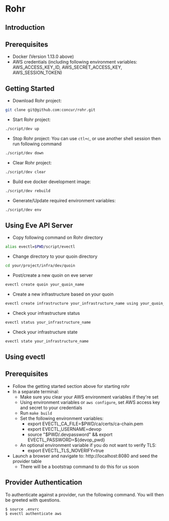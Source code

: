 Rohr
====

Introduction
------------


Prerequisites
-------------
- Docker (Version 1.13.0 above)
- AWS credentials (including following environment variables: AWS_ACCESS_KEY_ID, AWS_SECRET_ACCESS_KEY, AWS_SESSION_TOKEN)

Getting Started
---------------
- Download Rohr project:
```sh
git clone git@github.com:concur/rohr.git
```

- Start Rohr project:
```sh
./script/dev up
```

- Stop Rohr project:
You can use `ctl+c`, or use another shell session then run following command
```sh
./script/dev down
```

- Clear Rohr project:
```sh
./script/dev clear
```

- Build eve docker development image:
```sh
./script/dev rebuild
```

- Generate/Update required environment variables:
```sh
./script/dev env
```

Using Eve API Server
--------------------
- Copy following command on Rohr directory
```sh
alias evectl=$PWD/script/evectl 
```

- Change directory to your quoin directory
```sh
cd your/project/infra/dev/quoin
```

- Post/create a new quoin on eve server
```sh
evectl create quoin your_quoin_name
```

- Create a new infrastructure based on your quoin
```sh
evectl create infrastructure your_infrastructure_name using your_quoin_name
```

- Check your infrastructure status
```sh
evectl status your_infrastructure_name
```

- Check your infrastructure state
```sh
evectl state your_infrastructure_name
```

Using evectl
------------

## Prerequisites

- Follow the getting started section above for starting rohr
- In a separate terminal:
  - Make sure you clear your AWS environment variables if they're set
  - Using environment variables or `aws configure`, set AWS access key and secret to your credentials
  - Run `make build`
  - Set the following environment variables:
    - export EVECTL_CA_FILE=$PWD/ca/certs/ca-chain.pem
    - export EVECTL_USERNAME=devop
    - source "$PWD/.devpassword" && export EVECTL_PASSWORD=${devop_pwd}
  - An optional environment variable if you do not want to verify TLS:
    - export EVECTL_TLS_NOVERIFY=true
- Launch a browser and navigate to: http://localhost:8080 and seed the provider table
  - There will be a bootstrap command to do this for us soon

## Provider Authentication

To authenticate against a provider, run the following command. You will then be greeted with questions.

```shell
$ source .envrc
$ evectl authenticate aws
```

